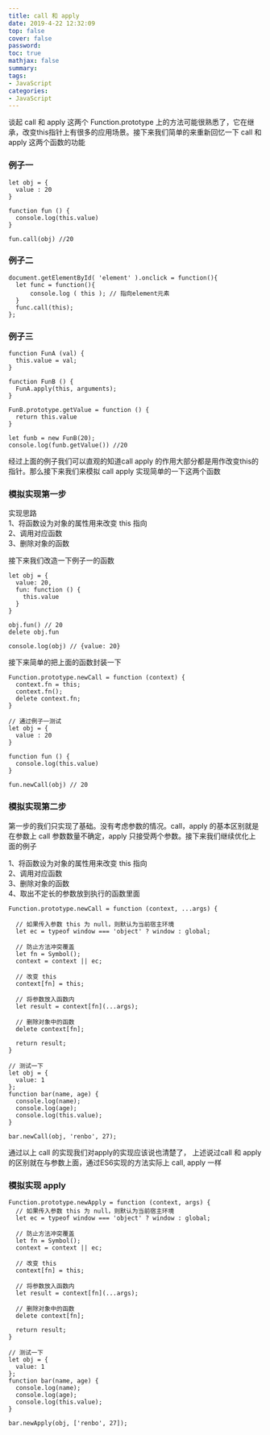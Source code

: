```yaml
---
title: call 和 apply
date: 2019-4-22 12:32:09
top: false
cover: false
password:
toc: true
mathjax: false
summary: 
tags:
- JavaScript
categories:
- JavaScript
---
```


谈起 call 和 apply 这两个 Function.prototype 上的方法可能很熟悉了，它在继承，改变this指针上有很多的应用场景。接下来我们简单的来重新回忆一下 call 和 apply 这两个函数的功能 <br/>

### 例子一

```
let obj = {
  value : 20
}

function fun () {
  console.log(this.value)
}

fun.call(obj) //20

```

### 例子二

```
document.getElementById( 'element' ).onclick = function(){
  let func = function(){ 
      console.log ( this ); // 指向element元素
  } 
  func.call(this);
}; 
```


### 例子三

```
function FunA (val) {
  this.value = val;
}

function FunB () {
  FunA.apply(this, arguments);
}

FunB.prototype.getValue = function () {
  return this.value
}

let funb = new FunB(20);
console.log(funb.getValue()) //20
```
经过上面的例子我们可以直观的知道call apply 的作用大部分都是用作改变this的指针。那么接下来我们来模拟 call apply 实现简单的一下这两个函数<br/>

### 模拟实现第一步

实现思路<br/>
1、将函数设为对象的属性用来改变 this 指向<br/>
2、调用对应函数<br/>
3、删除对象的函数<br/>

接下来我们改造一下例子一的函数<br/>
```
let obj = {
  value: 20,
  fun: function () {
    this.value
  }
}

obj.fun() // 20
delete obj.fun

console.log(obj) // {value: 20}
```

接下来简单的把上面的函数封装一下<br/>
```
Function.prototype.newCall = function (context) {
  context.fn = this;
  context.fn();
  delete context.fn;
}

// 通过例子一测试
let obj = {
  value : 20
}

function fun () {
  console.log(this.value)
}

fun.newCall(obj) // 20
```

### 模拟实现第二步
第一步的我们只实现了基础。没有考虑参数的情况。call，apply 的基本区别就是在参数上 call 参数数量不确定，apply 只接受两个参数。接下来我们继续优化上面的例子

1、将函数设为对象的属性用来改变 this 指向<br/>
2、调用对应函数<br/>
3、删除对象的函数<br/>
4、取出不定长的参数放到执行的函数里面<br/>

```
Function.prototype.newCall = function (context, ...args) {

  // 如果传入参数 this 为 null，则默认为当前宿主环境
  let ec = typeof window === 'object' ? window : global;

  // 防止方法冲突覆盖
  let fn = Symbol();
  context = context || ec;

  // 改变 this
  context[fn] = this;

  // 将参数放入函数内
  let result = context[fn](...args);

  // 删除对象中的函数
  delete context[fn];

  return result;
}

// 测试一下
let obj = {
  value: 1
};
function bar(name, age) {
  console.log(name);
  console.log(age);
  console.log(this.value);
}

bar.newCall(obj, 'renbo', 27); 
```

通过以上 call 的实现我们对apply的实现应该说也清楚了， 上述说过call 和 apply 的区别就在与参数上面，通过ES6实现的方法实际上 call, apply 一样<br/>

### 模拟实现 apply
```
Function.prototype.newApply = function (context, args) {
  // 如果传入参数 this 为 null，则默认为当前宿主环境
  let ec = typeof window === 'object' ? window : global;

  // 防止方法冲突覆盖
  let fn = Symbol();
  context = context || ec;

  // 改变 this
  context[fn] = this;

  // 将参数放入函数内
  let result = context[fn](...args);

  // 删除对象中的函数
  delete context[fn];

  return result;
}

// 测试一下
let obj = {
  value: 1
};
function bar(name, age) {
  console.log(name);
  console.log(age);
  console.log(this.value);
}

bar.newApply(obj, ['renbo', 27]); 
```























